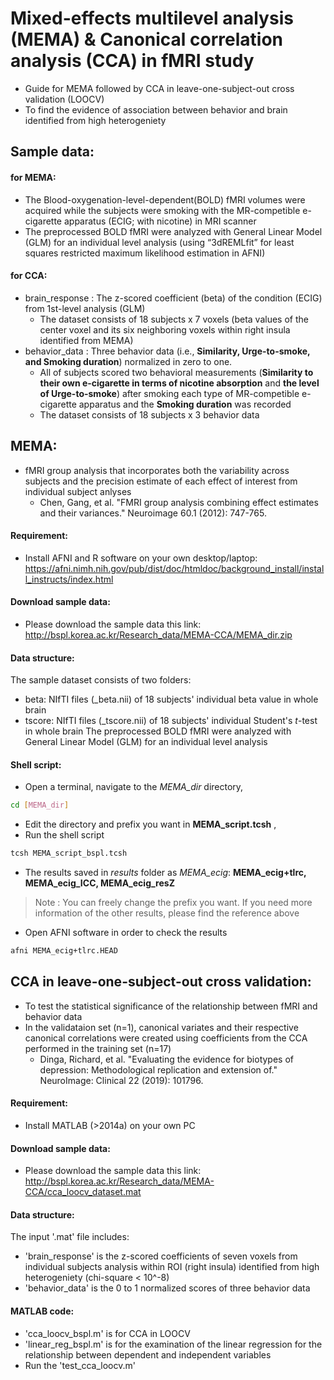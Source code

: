 # Mixed-effects multilevel analysis (MEMA) & Canonical correlation analysis (CCA) in fMRI study
* Guide for MEMA followed by CCA in leave-one-subject-out cross validation (LOOCV)
* To find the evidence of association between behavior and brain identified from high heterogeniety

## Sample data:
#### for MEMA:
* The Blood-oxygenation-level-dependent(BOLD) fMRI volumes were acquired while the subjects were smoking with the MR-competible e-cigarette apparatus (ECIG; with nicotine) in MRI scanner  
* The preprocessed BOLD fMRI were analyzed with General Linear Model (GLM) for an individual level analysis (using “3dREMLfit” for least squares restricted maximum likelihood estimation in AFNI)

#### for CCA:
* brain_response : The z-scored coefficient (beta) of the condition (ECIG) from 1st-level analysis (GLM) 
  * The dataset consists of 18 subjects x 7 voxels (beta values of the center voxel and its six neighboring voxels within right insula identified from MEMA)
* behavior_data : Three behavior data (i.e., **Similarity, Urge-to-smoke, and Smoking duration**) normalized in zero to one. 
  * All of subjects scored two behavioral measurements (**Similarity to their own e-cigarette in terms of nicotine absorption** and **the level of Urge-to-smoke**) after smoking each type of MR-competible e-cigarette apparatus and the **Smoking duration** was recorded
  * The dataset consists of 18 subjects x 3 behavior data

## MEMA:
* fMRI group analysis that incorporates both the variability across subjects and the precision estimate of each effect of interest from individual subject anlyses
  * Chen, Gang, et al. "FMRI group analysis combining effect estimates and their variances." Neuroimage 60.1 (2012): 747-765.
#### Requirement:
* Install AFNI and R software on your own desktop/laptop: https://afni.nimh.nih.gov/pub/dist/doc/htmldoc/background_install/install_instructs/index.html
#### Download sample data:
* Please download the sample data this link: http://bspl.korea.ac.kr/Research_data/MEMA-CCA/MEMA_dir.zip
#### Data structure:
The sample dataset consists of two folders:
* beta: NIfTI files (_beta.nii) of 18 subjects' individual beta value in whole brain 
* tscore: NIfTI files (_tscore.nii) of 18 subjects' individual Student's *t*-test in whole brain 
The preprocessed BOLD fMRI were analyzed with General Linear Model (GLM) for an individual level analysis 
#### Shell script:
* Open a terminal, navigate to the *MEMA_dir* directory, 
```bash
cd [MEMA_dir] 
``` 
* Edit the directory and prefix you want in **MEMA_script.tcsh** ,
* Run the shell script
```bash
tcsh MEMA_script_bspl.tcsh 
``` 
* The results saved in *results* folder as *MEMA_ecig*: **MEMA_ecig+tlrc, MEMA_ecig_ICC, MEMA_ecig_resZ**
> Note : You can freely change the prefix you want. If you need more information of the other results, please find the reference above
* Open AFNI software in order to check the results
```bash
afni MEMA_ecig+tlrc.HEAD
``` 


## CCA in leave-one-subject-out cross validation:
* To test the statistical significance of the relationship between fMRI and behavior data
* In the validataion set (n=1), canonical variates and their respective canonical correlations were created using coefficients from the CCA performed in the training set (n=17)
  * Dinga, Richard, et al. "Evaluating the evidence for biotypes of depression: Methodological replication and extension of." NeuroImage: Clinical 22 (2019): 101796.
#### Requirement:
* Install MATLAB (>2014a) on your own PC
#### Download sample data:
* Please download the sample data this link: http://bspl.korea.ac.kr/Research_data/MEMA-CCA/cca_loocv_dataset.mat
#### Data structure:
The input '.mat' file includes:
* 'brain_response' is the z-scored coefficients of seven voxels from individual subjects analysis within ROI (right insula) identified from high heterogeniety (chi-square < 10^-8) 
* 'behavior_data' is the 0 to 1 normalized scores of three behavior data 
#### MATLAB code:
* 'cca_loocv_bspl.m' is for CCA in LOOCV
* 'linear_reg_bspl.m' is for the examination of the linear regression for the relationship between dependent and independent variables 
* Run the 'test_cca_loocv.m' 
